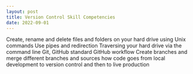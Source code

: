 ```yaml
---
layout: post
title: Version Control Skill Competencies
date: 2022-09-01
---
```


Create, rename and delete files and folders on your hard drive using Unix commands
Use pipes and redirection
Traversing your hard drive via the command line
Git, GitHub
standard GitHub workflow
Create branches and merge different branches and sources
how code goes from local development to version control and then to live production
